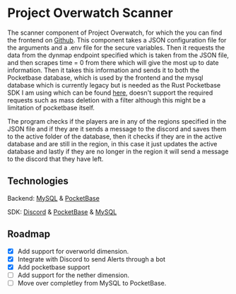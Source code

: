 # Project Overwatch Scanner

The scanner component of Project Overwatch, for which the you can find the frontend on [Github](https://github.com/Stetsed/project-overwatch-frontend). This component takes a JSON configuration file for the arguments and a .env file for the secure variables. Then it requests the data from the dynmap endpoint specified which is taken from the JSON file, and then scrapes time = 0 from there which will give the most up to date information. Then it takes this information and sends it to both the Pocketbase database, which is used by the frontend and the mysql database which is currently legacy but is needed as the Rust Pocketbase SDK I am using which can be found [here](https://github.com/sreedevk/pocketbase-sdk-rust), doesn't support the required requests such as mass deletion with a filter although this might be a limitation of pocketbase itself.

The program checks if the players are in any of the regions specified in the JSON file and if they are it sends a message to the discord and saves them to the active folder of the database, then it checks if they are in the active database and are still in the region, in this case it just updates the active database and lastly if they are no longer in the region it will send a message to the discord that they have left.

## Technologies

Backend: [MySQL](https://github.com/mysql/mysql-server) & [PocketBase](https://github.com/pocketbase/pocketbase)

SDK: [Discord](https://github.com/serenity-rs/serenity) & [PocketBase](https://github.com/sreedevk/pocketbase-sdk-rust) & [MySQL](https://github.com/launchbadge/sqlx)
## Roadmap

- [x] Add support for overworld dimension.
- [x] Integrate with Discord to send Alerts through a bot
- [x] Add pocketbase support
- [ ] Add support for the nether dimension.
- [ ] Move over completley from MySQL to PocketBase.
